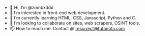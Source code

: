 - 👋 Hi, I’m @zombxddd
- 👀 I’m interested in front-end web development.
- 🌱 I’m currently learning HTML, CSS, Javascript, Python and C.
- 💞️ I’m looking to collaborate on sites, web scrapers, OSINT tools.
- 📫 How to reach me: Contact @ resurrect@tutanota.com

<!---
zombxddd/zombxddd is a ✨ special ✨ repository because its `README.md` (this file) appears on your GitHub profile.
You can click the Preview link to take a look at your changes.
--->
